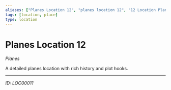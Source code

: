 ```yaml
---
aliases: ["Planes Location 12", "planes location 12", "12 Location Planes"]
tags: [location, place]
type: location
---
```


# Planes Location 12

*Planes*

A detailed planes location with rich history and plot hooks.

---
*ID: LOC00011*
